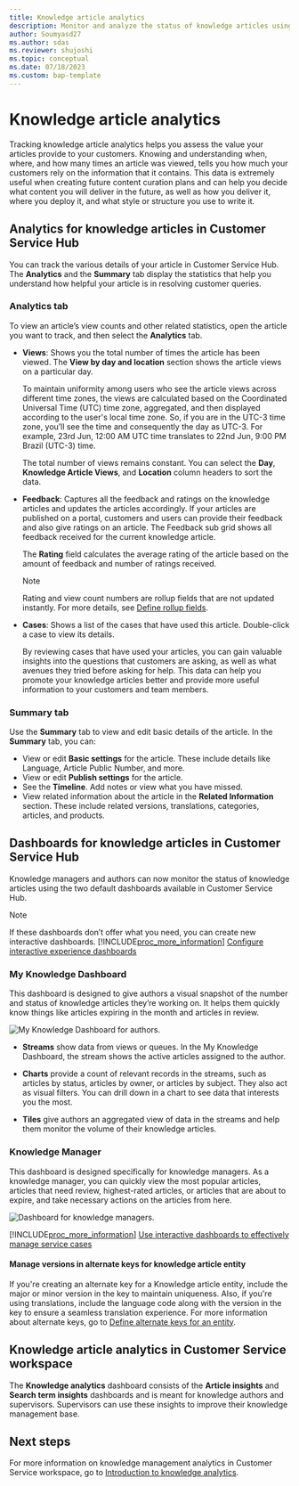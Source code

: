 ```yaml
---
title: Knowledge article analytics
description: Monitor and analyze the status of knowledge articles using the dashboards. 
author: Soumyasd27
ms.author: sdas
ms.reviewer: shujoshi
ms.topic: conceptual
ms.date: 07/18/2023
ms.custom: bap-template
---
```


# Knowledge article analytics

Tracking knowledge article analytics helps you assess the value your articles provide to your customers. Knowing and understanding when, where, and how many times an article was viewed, tells you how much your customers rely on the information that it contains. This data is extremely useful when creating future content curation plans and can help you decide what content you will deliver in the future, as well as how you deliver it, where you deploy it, and what style or structure you use to write it.  
  
## Analytics for knowledge articles in Customer Service Hub

You can track the various details of your article in Customer Service Hub. The **Analytics** and the **Summary** tab display the statistics that help you understand how helpful your article is in resolving customer queries.

### Analytics tab

To view an article’s view counts and other related statistics, open the article you want to track, and then select the **Analytics** tab.  
  
- **Views**: Shows you the total number of times the article has been viewed. The **View by day and location** section shows the article views on a particular day.

    To maintain uniformity among users who see the article views across different time zones, the views are calculated based on the Coordinated Universal Time (UTC) time zone, aggregated, and then displayed according to the user's local time zone. So, if you are in the UTC-3 time zone, you’ll see the time and consequently the day as UTC-3. For example, 23rd Jun, 12:00 AM UTC time translates to 22nd Jun, 9:00 PM Brazil (UTC-3) time.

    The total number of views remains constant. You can select the **Day**, **Knowledge Article Views**, and **Location** column headers to sort the data.

- **Feedback**: Captures all the feedback and ratings on the knowledge articles and updates the articles accordingly. If your articles are published on a portal, customers and users can provide their feedback and also give ratings on an article. The Feedback sub grid shows all feedback received for the current knowledge article.  

   The **Rating** field calculates the average rating of the article based on the amount of feedback and number of ratings received.  
   
   > [!NOTE]
   > Rating and view count numbers are rollup fields that are not updated instantly. For more details, see [Define rollup fields](../../customerengagement/on-premises/customize/define-rollup-fields.md).

- **Cases**: Shows a list of the cases that have used this article. Double-click a case to view its details.  
  
     By reviewing cases that have used your articles, you can gain valuable insights into the questions that customers are asking, as well as what avenues they tried before asking for help. This data can help you promote your knowledge articles better and provide more useful information to your customers and team members.

### Summary tab

Use the **Summary** tab to view and edit basic details of the article. In the **Summary** tab, you can:

- View or edit **Basic settings** for the article. These include details like Language, Article Public Number, and more.
- View or edit **Publish settings** for the article.
- See the **Timeline**. Add notes or view what you have missed.
- View related information about the article in the **Related Information** section. These include related versions, translations, categories, articles, and products.

## Dashboards for knowledge articles in Customer Service Hub

Knowledge managers and authors can now monitor the status of knowledge articles using the two default dashboards available in Customer Service Hub.

> [!NOTE]
>  If these dashboards don’t offer what you need, you can create new interactive dashboards. [!INCLUDE[proc_more_information](../../includes/proc-more-information.md)] [Configure interactive experience dashboards](/previous-versions/dynamicscrm-2016/administering-dynamics-365/mt622067(v=crm.8))  

### My Knowledge Dashboard

This dashboard is designed to give authors a visual snapshot of the number and status of knowledge articles they’re working on. It helps them quickly know things like articles expiring in the month and articles in review.  
  
 ![My Knowledge Dashboard for authors.](../media/v9-my-knowledge-dashboard.PNG "My Knowledge Dashboard for authors")  
  
-   **Streams** show data from views or queues. In the My Knowledge Dashboard, the stream shows the active articles assigned to the author.  
  
-   **Charts** provide a count of relevant records in the streams, such as articles by status, articles by owner, or articles by subject. They also act as visual filters. You can drill down in a chart to see data that interests you the most.  
  
-   **Tiles** give authors an aggregated view of data in the streams and help them monitor the volume of their knowledge articles.

### Knowledge Manager

This dashboard is designed specifically for knowledge managers. As a knowledge manager, you can quickly view the most popular articles, articles that need review, highest-rated articles, or articles that are about to expire, and take necessary actions on the articles from here.  
  
 ![Dashboard for knowledge managers.](../media/v9-knowledge-manager-dashboard.PNG "Dashboard for knowledge managers")  
  
 [!INCLUDE[proc_more_information](../../includes/proc-more-information.md)] [Use interactive dashboards to effectively manage service cases](customer-service-hub-user-guide-dashboard.md)

#### Manage versions in alternate keys for knowledge article entity

If you're creating an alternate key for a Knowledge article entity, include the major or minor version in the key to maintain uniqueness. Also, if you're using translations, include the language code along with the version in the key to ensure a seamless translation experience. For more information about alternate keys, go to [Define alternate keys for an entity](../../customerengagement/on-premises/developer/define-alternate-keys-entity.md).

## Knowledge article analytics in Customer Service workspace

The **Knowledge analytics** dashboard consists of the **Article insights** and **Search term insights** dashboards and is meant for knowledge authors and supervisors. Supervisors can use these insights to improve their knowledge management base.

## Next steps

For more information on knowledge management analytics in Customer Service workspace, go to [Introduction to knowledge analytics](knowledge-search-analytics-cs.md#introduction-to-knowledge-analytics).
